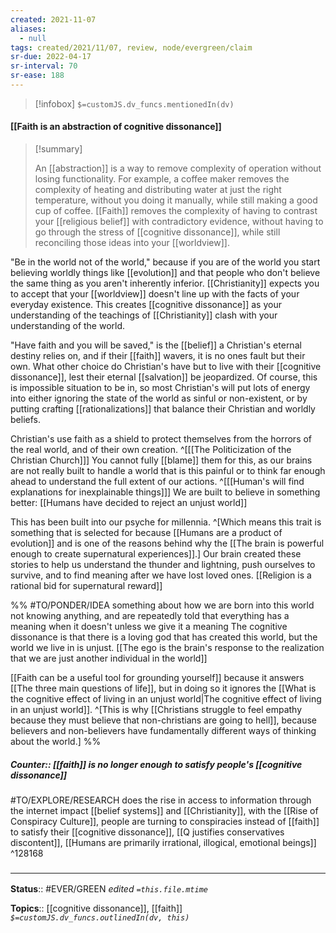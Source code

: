 ```yaml
---
created: 2021-11-07 
aliases:
  - null
tags: created/2021/11/07, review, node/evergreen/claim
sr-due: 2022-04-17
sr-interval: 70
sr-ease: 188
---
```

> [!infobox]
`$=customJS.dv_funcs.mentionedIn(dv)`

#### [[Faith is an abstraction of cognitive dissonance]] 

> [!summary]
> 
>  An [[abstraction]] is a way to remove complexity of operation without losing functionality. 
>  For example, a coffee maker removes the complexity of heating and distributing water at just the right temperature, without you doing it manually, while still making a good cup of coffee.
>  [[Faith]] removes the complexity of having to contrast your [[religious belief]] with contradictory evidence, without having to go through the stress of [[cognitive dissonance]], while still reconciling those ideas into your [[worldview]].

"Be in the world not of the world," because if you are of the world you start believing worldly things like [[evolution]] and that people who don't believe the same thing as you aren't inherently inferior. 
[[Christianity]] expects you to accept that your [[worldview]] doesn't line up with the facts of your everyday existence. This creates [[cognitive dissonance]] as your understanding of the teachings of [[Christianity]] clash with your understanding of the world.

"Have faith and you will be saved," is the [[belief]] a Christian's eternal destiny relies on, and if their [[faith]] wavers, it is no ones fault but their own. What other choice do Christian's have but to live with their [[cognitive dissonance]], lest their eternal [[salvation]] be jeopardized.
Of course, this is impossible situation to be in, so most Christian's will put lots of energy into either ignoring the state of the world as sinful or non-existent, or by putting crafting [[rationalizations]] that balance their Christian and worldly beliefs.

Christian's use faith as a shield to protect themselves from the horrors of the real world, and of their own creation.
^[[[The Politicization of the Christian Church]]] 
You cannot fully [[blame]] them for this, as our brains are not really built to handle a world that is this painful or to think far enough ahead to understand the full extent of our actions.
^[[[Human's will find explanations for inexplainable things]]]
We are built to believe in something better: [[Humans have decided to reject an unjust world]]

This has been built into our psyche for millennia.
^[Which means this trait is something that is selected for because [[Humans are a product of evolution]]
and is one of the reasons behind why the [[The brain is powerful enough to create supernatural experiences]].]
Our brain created these stories to help us understand the thunder and lightning, push ourselves to survive, and to find meaning after we have lost loved ones. [[Religion is a rational bid for supernatural reward]]

%%
#TO/PONDER/IDEA something about how we are born into this world not knowing anything, and are repeatedly told that everything has a meaning when it doesn't unless we give it a meaning
The cognitive dissonance is that there is a loving god that has created this world, but the world we live in is unjust. 
[[The ego is the brain's response to the realization that we are just another individual in the world]]

[[Faith can be a useful tool for grounding yourself]] because it answers [[The three main questions of life]], but in doing so it ignores the [[What is the cognitive effect of living in an unjust world|The cognitive effect of living in an unjust world]].
^[This is why [[Christians struggle to feel empathy because they must believe that non-christians are going to hell]], because believers and non-believers have fundamentally different ways of thinking about the world.]
%%

##### Counter:: [[faith]] is no longer enough to satisfy people's [[cognitive dissonance]]

#TO/EXPLORE/RESEARCH  does the rise in access to information through the internet impact [[belief systems]] and [[Christianity]], with the [[Rise of Conspiracy Culture]], people are turning to conspiracies instead of [[faith]] to satisfy their [[cognitive dissonance]], [[Q justifies conservatives discontent]], [[Humans are primarily irrational, illogical, emotional beings]] ^128168

### <hr class="footnote"/>

**Status**:: #EVER/GREEN 
*edited `=this.file.mtime`*

**Topics**:: [[cognitive dissonance]], [[faith]]
*`$=customJS.dv_funcs.outlinedIn(dv, this) `*
